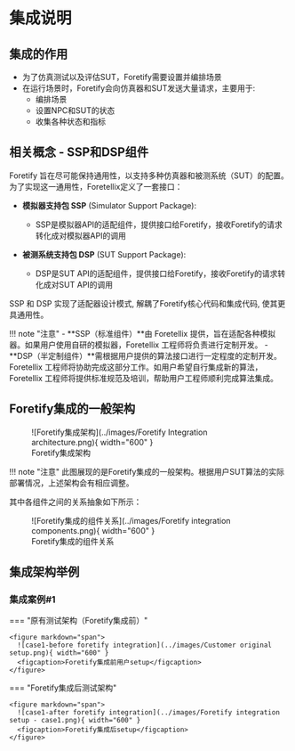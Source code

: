 # 集成说明

## 集成的作用

- 为了仿真测试以及评估SUT，Foretify需要设置并编排场景
- 在运行场景时，Foretify会向仿真器和SUT发送大量请求，主要用于:
  - 编排场景
  - 设置NPC和SUT的状态
  - 收集各种状态和指标

## 相关概念 - SSP和DSP组件

Foretify 旨在尽可能保持通用性，以支持多种仿真器和被测系统（SUT）的配置。为了实现这一通用性，Foretellix定义了一套接口：

- **模拟器支持包 SSP** (Simulator Support Package): 
  - SSP是模拟器API的适配组件，提供接口给Foretify，接收Foretify的请求转化成对模拟器API的调用
  
- **被测系统支持包 DSP** (SUT Support Package):
  - DSP是SUT API的适配组件，提供接口给Foretify，接收Foretify的请求转化成对SUT API的调用

SSP 和 DSP 实现了适配器设计模式, 解耦了Foretify核心代码和集成代码, 使其更具通用性。

!!! note "注意"
    - **SSP（标准组件）**由 Foretellix 提供，旨在适配各种模拟器。如果用户使用自研的模拟器，Foretellix 工程师将负责进行定制开发。
    - **DSP（半定制组件）**需根据用户提供的算法接口进行一定程度的定制开发。Foretellix 工程师将协助完成这部分工作。如用户希望自行集成新的算法，Foretellix 工程师将提供标准规范及培训，帮助用户工程师顺利完成算法集成。

## Foretify集成的一般架构

<figure markdown="span">
  ![Foretify集成架构](../images/Foretify Integration architecture.png){ width="600" }
  <figcaption>Foretify集成架构</figcaption>
</figure>

!!! note "注意"
    此图展现的是Foretify集成的一般架构。根据用户SUT算法的实际部署情况，上述架构会有相应调整。


其中各组件之间的关系抽象如下所示：

<figure markdown="span">
  ![Foretify集成的组件关系](../images/Foretify integration components.png){ width="600" }
  <figcaption>Foretify集成的组件关系</figcaption>
</figure>

## 集成架构举例


### 集成案例#1

=== "原有测试架构（Foretify集成前）"

    <figure markdown="span">
      ![case1-before foretify integration](../images/Customer original setup.png){ width="600" }
      <figcaption>Foretify集成前用户setup</figcaption>
    </figure>

=== "Foretify集成后测试架构"

    <figure markdown="span">
      ![case1-after foretify integration](../images/Foretify integration setup - case1.png){ width="600" }
      <figcaption>Foretify集成后setup</figcaption>
    </figure>



